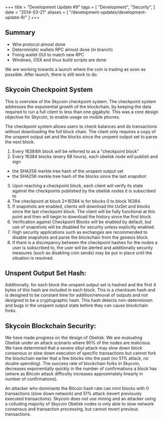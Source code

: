 +++
title = "Development Update #9"
tags = [
    "Development",
    "Security",
]
date = "2014-03-21"
aliases = [
	"/development-updates/development-update-9/"
]
+++

## Summary

- Wire protocol almost done
- Deterministic wallets RPC almost done (in branch)
- Fixing wallet GUI to match new RPC
- Windows, OSX and linux build scripts are done

We are working towards a launch where the coin is trading as soon as possible. After launch, there is still work to do.

## Skycoin Checkpoint System

This is overview of the Skycoin checkpoint system. The checkpoint system addresses the exponential growth of the blockchain, by keeping the data required to run a full client to less than one gigabyte. This was a core design objective for Skycoin, to enable usage on mobile phones.

The checkpoint system allows users to check balances and do transactions without downloading the full block chain. The client only requires a copy of the unspent output set and the blocks since the unspent output set to parse the next block.

1. Every 16384th block will be referred to as a "checkpoint block"
2. Every 16384 blocks (every 68 hours), each obelisk node will publish and sign
- the SHA256 merkle tree hash of the unspent output set
- the SHA256 merkle tree hash of the blocks since the last snapshot
3. Upon reaching a checkpoint block, each client will verify its state against the checkpoints published by the obelisk nodes it is subscribed to
4. The checkpoint at block 2*16384 is for blocks 0 to block 16384.
5. If snapshots are enabled, clients will download the UxSet and blocks since the last checkpoint block. The client will be fully functional at this point and then will begin to download the history since the first block.
6. Verification against Checkpoint Blocks will be enabled by default, but use of snapshots will be disabled for security unless explicitly enabled.
7. High security applications such as exchanges are recommended to disable snapshots and parse the blockchain from the genesis block.
8. If there is a discrepancy between the checkpoint hashes for the nodes a user is subscribed to, the user will be alerted and additionally security measures (such as disabling coin sends) may be put in place until the situation is resolved.

## Unspent Output Set Hash:
Additionally, for each block the unspent output set is hashed and the first 4 bytes of this hash are included in each block. This is a checksum hash and is designed to be constant time for addition/removal of outputs and not designed to be a cryptographic hash. This hash detects non-determinism and bugs in the unspent output state before they can cause blockchain forks.

## Skycoin Blockchain Security:

We have made progress on the design of Obelisk. We are evaluating Obelisk under an attack scenario where 90% of the nodes are malicious. We have determined that a severe sibyl attack may slow down block consensus or slow down execution of specific transactions but cannot fork the blockchain earlier that a few blocks into the past (no 51% attack, no double spending). The success rate of blockchain forks in Skycoin, decreases exponentially quickly in the number of confirmations a block has (where as Bitcoin attack difficulty increases approximately linearly in number of confirmations).

An attacker who dominants the Bitcoin hash rate can mint blocks with 0 transactions (slow down network) and 51% attack (revert previously executed transactions). Skycoin does not use mining and an attacker using a colluding majority of Skycoin Obelisk nodes is only able to slow network consensus and transaction processing, but cannot revert previous transactions.
